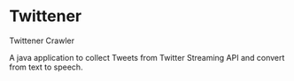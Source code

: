 # Twittener
Twittener Crawler

A java application to collect Tweets from Twitter Streaming API and convert from text to speech.
